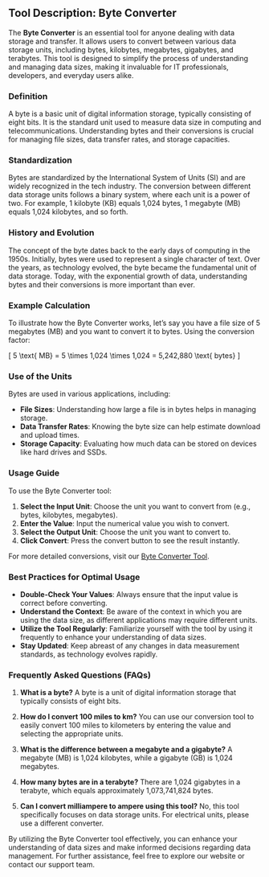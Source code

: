 ## Tool Description: Byte Converter

The **Byte Converter** is an essential tool for anyone dealing with data storage and transfer. It allows users to convert between various data storage units, including bytes, kilobytes, megabytes, gigabytes, and terabytes. This tool is designed to simplify the process of understanding and managing data sizes, making it invaluable for IT professionals, developers, and everyday users alike.

### Definition

A byte is a basic unit of digital information storage, typically consisting of eight bits. It is the standard unit used to measure data size in computing and telecommunications. Understanding bytes and their conversions is crucial for managing file sizes, data transfer rates, and storage capacities.

### Standardization

Bytes are standardized by the International System of Units (SI) and are widely recognized in the tech industry. The conversion between different data storage units follows a binary system, where each unit is a power of two. For example, 1 kilobyte (KB) equals 1,024 bytes, 1 megabyte (MB) equals 1,024 kilobytes, and so forth.

### History and Evolution

The concept of the byte dates back to the early days of computing in the 1950s. Initially, bytes were used to represent a single character of text. Over the years, as technology evolved, the byte became the fundamental unit of data storage. Today, with the exponential growth of data, understanding bytes and their conversions is more important than ever.

### Example Calculation

To illustrate how the Byte Converter works, let’s say you have a file size of 5 megabytes (MB) and you want to convert it to bytes. Using the conversion factor:

\[ 5 \text{ MB} = 5 \times 1,024 \times 1,024 = 5,242,880 \text{ bytes} \]

### Use of the Units

Bytes are used in various applications, including:

- **File Sizes**: Understanding how large a file is in bytes helps in managing storage.
- **Data Transfer Rates**: Knowing the byte size can help estimate download and upload times.
- **Storage Capacity**: Evaluating how much data can be stored on devices like hard drives and SSDs.

### Usage Guide

To use the Byte Converter tool:

1. **Select the Input Unit**: Choose the unit you want to convert from (e.g., bytes, kilobytes, megabytes).
2. **Enter the Value**: Input the numerical value you wish to convert.
3. **Select the Output Unit**: Choose the unit you want to convert to.
4. **Click Convert**: Press the convert button to see the result instantly.

For more detailed conversions, visit our [Byte Converter Tool](https://www.inayam.co/unit-converter/data_storage_si).

### Best Practices for Optimal Usage

- **Double-Check Your Values**: Always ensure that the input value is correct before converting.
- **Understand the Context**: Be aware of the context in which you are using the data size, as different applications may require different units.
- **Utilize the Tool Regularly**: Familiarize yourself with the tool by using it frequently to enhance your understanding of data sizes.
- **Stay Updated**: Keep abreast of any changes in data measurement standards, as technology evolves rapidly.

### Frequently Asked Questions (FAQs)

1. **What is a byte?**
   A byte is a unit of digital information storage that typically consists of eight bits.

2. **How do I convert 100 miles to km?**
   You can use our conversion tool to easily convert 100 miles to kilometers by entering the value and selecting the appropriate units.

3. **What is the difference between a megabyte and a gigabyte?**
   A megabyte (MB) is 1,024 kilobytes, while a gigabyte (GB) is 1,024 megabytes. 

4. **How many bytes are in a terabyte?**
   There are 1,024 gigabytes in a terabyte, which equals approximately 1,073,741,824 bytes.

5. **Can I convert milliampere to ampere using this tool?**
   No, this tool specifically focuses on data storage units. For electrical units, please use a different converter.

By utilizing the Byte Converter tool effectively, you can enhance your understanding of data sizes and make informed decisions regarding data management. For further assistance, feel free to explore our website or contact our support team.